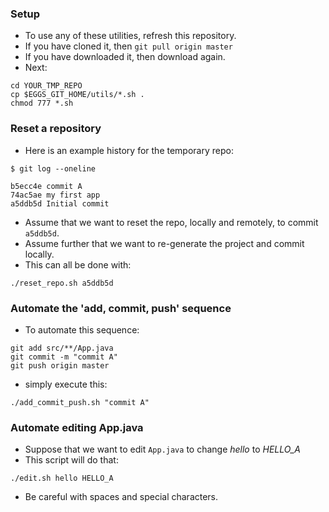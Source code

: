 
### Setup

* To use any of these utilities, refresh this repository.
* If you have cloned it, then `git pull origin master`
* If you have downloaded it, then download again.
* Next:
```
cd YOUR_TMP_REPO
cp $EGGS_GIT_HOME/utils/*.sh .
chmod 777 *.sh
```

### Reset a repository

* Here is an example history for the temporary repo:
``` 
$ git log --oneline

b5ecc4e commit A
74ac5ae my first app
a5ddb5d Initial commit
```

* Assume that we want to reset the repo, locally and remotely, to commit `a5ddb5d`.
* Assume further that we want to re-generate the project and commit locally.
* This can all be done with:
```
./reset_repo.sh a5ddb5d
``` 

### Automate the 'add, commit, push' sequence

* To automate this sequence:
```
git add src/**/App.java
git commit -m "commit A" 
git push origin master
```
* simply execute this:
```
./add_commit_push.sh "commit A"
``` 

### Automate editing App.java

* Suppose that we want to edit `App.java` to change _hello_ to _HELLO_A_
* This script will do that:
```
./edit.sh hello HELLO_A 
```
* Be careful with spaces and special characters.

